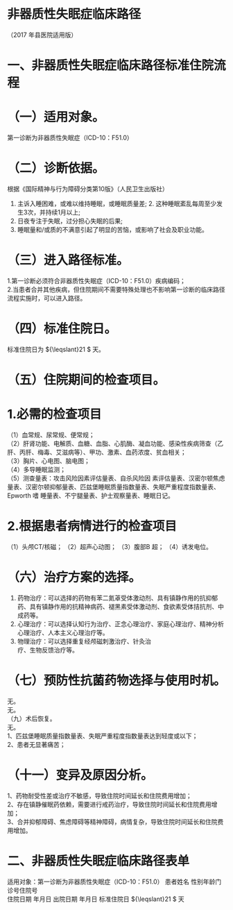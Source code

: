 # 非器质性失眠症临床路径  
（2017 年县医院适用版）  
# 一、非器质性失眠症临床路径标准住院流程  
# （一）适用对象。  
第一诊断为非器质性失眠症（ICD-10：F51.0）  
# （二）诊断依据。  
根据《国际精神与行为障碍分类第10版》（人民卫生出版社）  
1. 主诉入睡困难，或难以维持睡眠，或睡眠质量差; 2. 这种睡眠紊乱每周至少发生3次，并持续1月以上;  
3. 日夜专注于失眠，过分担心失眠的后果;  
4. 睡眠量和/或质的不满意引起了明显的苦恼，或影响了社会及职业功能。  
# （三）进入路径标准。  
1.第一诊断必须符合非器质性失眠症（ICD-10：F51.0）疾病编码；  
2.当患者合并其他疾病，但住院期间不需要特殊处理也不影响第一诊断的临床路径流程实施时，可以进入路径。  
# （四）标准住院日。  
标准住院日为 ${\leqslant}21 $ 天。  
# （五）住院期间的检查项目。  
# 1.必需的检查项目  
（1）血常规、尿常规、便常规；  
（2）肝肾功能、电解质、血糖、血脂、心肌酶、凝血功能、感染性疾病筛查（乙肝、丙肝、梅毒、艾滋病等）、甲功、激素、血药浓度、贫血相关；  
（3）胸片、心电图、脑电图；  
（4）多导睡眠监测；  
（5）测查量表：攻击风险因素评估量表、自杀风险因 素评估量表、汉密尔顿焦虑量表、汉密尔顿抑郁量表、匹兹堡睡眠质量指数量表、失眠严重程度指数量表、Epworth 嗜 睡量表、不宁腿量表、护士观察量表、睡眠日记。  
# 2.根据患者病情进行的检查项目  
（1）头颅CT/核磁； （2）超声心动图； （3）腹部B 超； （4）诱发电位。  
# （六）治疗方案的选择。  
1. 药物治疗：可以选择的药物有苯二氮䓬受体激动剂、具有镇静作用的抗抑郁药、具有镇静作用的抗精神病药、褪黑素受体激动剂、食欲素受体拮抗剂、中成药等。  
2. 心理治疗：可以选择认知行为治疗、正念心理治疗、家庭心理治疗、精神分析心理治疗、人本主义心理治疗等。  
3. 物理治疗：可以选择重复经颅磁刺激治疗、针灸治  
疗、生物反馈治疗等。  
# （七）预防性抗菌药物选择与使用时机。  
无。  
无。  
（九）术后恢复。  
无。  
1、匹兹堡睡眠质量指数量表、失眠严重程度指数量表达到轻度或以下；  
2、患者无显著痛苦；  
# （十一）变异及原因分析。  
1、药物耐受性差或治疗不敏感，导致住院时间延长和住院费用增加；  
2、存在镇静催眠药依赖，需要进行戒药治疗，导致住院时间延长和住院费用增加；  
3、合并抑郁障碍、焦虑障碍等精神障碍，病情复杂，导致住院时间延长和住院费用增加。  
# 二、非器质性失眠症临床路径表单  
适用对象：第一诊断为非器质性失眠症（ICD-10：F51.0） 患者姓名  性别年龄门诊号住院号  
住院日期  年月日   出院日期  年月日  标准住院日 ${\leqslant}21 $ 天  
